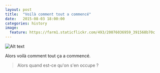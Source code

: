 ```yaml
---
layout: post
title:  "Voilà comment tout a commencé"
date:   2015-08-03 18:00:00
categories: history
image:
  feature: https://farm1.staticflickr.com/493/20076036959_391568b70c
---
```


![Alt text](https://farm1.staticflickr.com/445/19121825643_443004198e_z.jpg)

Alors voilà comment tout ça a commencé.


> Alors quand est-ce qu'on s'en occupe ?

